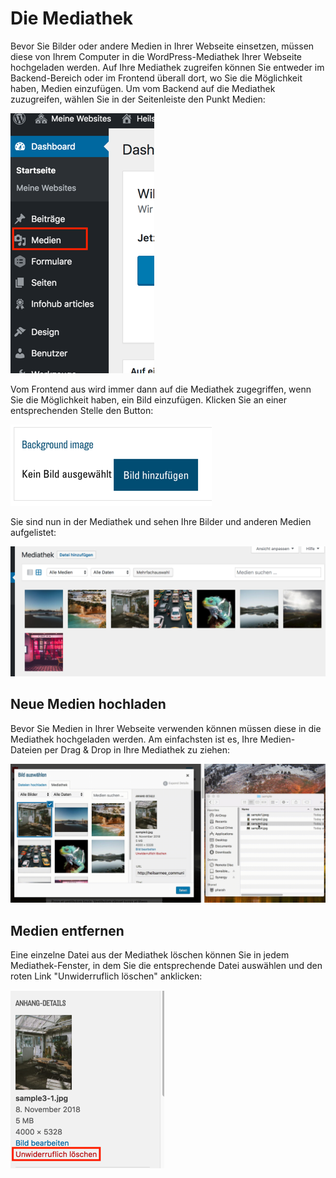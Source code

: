 ﻿# Die Mediathek
Bevor Sie Bilder oder andere Medien in Ihrer Webseite einsetzen, müssen diese von Ihrem Computer in die WordPress-Mediathek Ihrer Webseite hochgeladen werden. Auf Ihre Mediathek zugreifen können Sie entweder im Backend-Bereich oder im Frontend überall dort, wo Sie die Möglichkeit haben, Medien einzufügen.
Um vom Backend auf die Mediathek zuzugreifen, wählen Sie in der Seitenleiste den Punkt Medien:

![](img/wp-sidebar-media.png)

Vom Frontend aus wird immer dann auf die Mediathek zugegriffen, wenn Sie die Möglichkeit haben, ein Bild einzufügen. Klicken Sie an einer entsprechenden Stelle den Button:

![](img/frontend-add-img.png)

Sie sind nun in der Mediathek und sehen Ihre Bilder und anderen Medien aufgelistet:

![](img/wp-library.png)


## Neue Medien hochladen
Bevor Sie Medien in Ihrer Webseite verwenden können müssen diese in die Mediathek hochgeladen werden. Am einfachsten ist es, Ihre Medien-Dateien per Drag & Drop in Ihre Mediathek zu ziehen:

![](img/dragdrop-media.gif)

## Medien entfernen
Eine einzelne Datei aus der Mediathek löschen können Sie in jedem Mediathek-Fenster, in dem Sie die entsprechende Datei auswählen und den roten Link "Unwiderruflich löschen" anklicken:

![](img/wp-library-remove.png)


